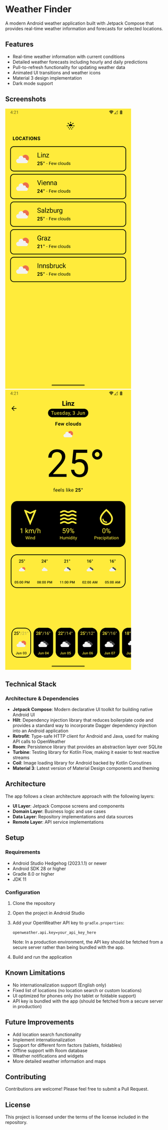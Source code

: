 # Weather Finder

A modern Android weather application built with Jetpack Compose that provides real-time weather information and forecasts for selected locations.

## Features

- Real-time weather information with current conditions
- Detailed weather forecasts including hourly and daily predictions
- Pull-to-refresh functionality for updating weather data
- Animated UI transitions and weather icons
- Material 3 design implementation
- Dark mode support

## Screenshots

<img src="images/Screenshot_20250603_162150.png" width="400" alt="Weather Finder Screenshot 1">
<img src="images/Screenshot_20250603_162155.png" width="400" alt="Weather Finder Screenshot 2">

## Technical Stack

### Architecture & Dependencies

- **Jetpack Compose**: Modern declarative UI toolkit for building native Android UI
- **Hilt**: Dependency injection library that reduces boilerplate code and provides a standard way to incorporate Dagger dependency injection into an Android application
- **Retrofit**: Type-safe HTTP client for Android and Java, used for making API calls to OpenWeather
- **Room**: Persistence library that provides an abstraction layer over SQLite
- **Turbine**: Testing library for Kotlin Flow, making it easier to test reactive streams
- **Coil**: Image loading library for Android backed by Kotlin Coroutines
- **Material 3**: Latest version of Material Design components and theming

## Architecture

The app follows a clean architecture approach with the following layers:

- **UI Layer**: Jetpack Compose screens and components
- **Domain Layer**: Business logic and use cases
- **Data Layer**: Repository implementations and data sources
- **Remote Layer**: API service implementations

## Setup

### Requirements

- Android Studio Hedgehog (2023.1.1) or newer
- Android SDK 28 or higher
- Gradle 8.0 or higher
- JDK 11

### Configuration

1. Clone the repository
2. Open the project in Android Studio
3. Add your OpenWeather API key to `gradle.properties`:
   ```properties
   openweather.api.key=your_api_key_here
   ```
   Note: In a production environment, the API key should be fetched from a secure server rather than being bundled with the app.

4. Build and run the application

## Known Limitations

- No internationalization support (English only)
- Fixed list of locations (no location search or custom locations)
- UI optimized for phones only (no tablet or foldable support)
- API key is bundled with the app (should be fetched from a secure server in production)

## Future Improvements

- Add location search functionality
- Implement internationalization
- Support for different form factors (tablets, foldables)
- Offline support with Room database
- Weather notifications and widgets
- More detailed weather information and maps

## Contributing

Contributions are welcome! Please feel free to submit a Pull Request.

## License

This project is licensed under the terms of the license included in the repository.
